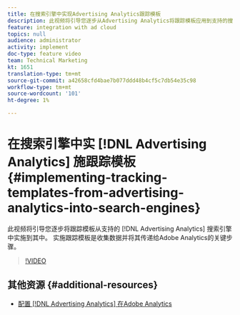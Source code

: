```yaml
---
title: 在搜索引擎中实现Advertising Analytics跟踪模板
description: 此视频将引导您逐步从Advertising Analytics将跟踪模板应用到支持的搜索引擎中。 实施跟踪模板是收集数据并将其传递给Adobe Analytics的关键步骤。
feature: integration with ad cloud
topics: null
audience: administrator
activity: implement
doc-type: feature video
team: Technical Marketing
kt: 1651
translation-type: tm+mt
source-git-commit: a42658cfd4bae7b077ddd48b4cf5c7db54e35c98
workflow-type: tm+mt
source-wordcount: '101'
ht-degree: 1%

---
```



# 在搜索引擎中实 [!DNL Advertising Analytics] 施跟踪模板 {#implementing-tracking-templates-from-advertising-analytics-into-search-engines}

此视频将引导您逐步将跟踪模板从支持的 [!DNL Advertising Analytics] 搜索引擎中实施到其中。 实施跟踪模板是收集数据并将其传递给Adobe Analytics的关键步骤。

>[!VIDEO](https://video.tv.adobe.com/v/23120/?quality=12)

## 其他资源 {#additional-resources}

* [配置 [!DNL Advertising Analytics] 在Adobe Analytics](https://helpx.adobe.com/analytics/kt/using/advertising-analytics-feature-video-configure.html)
